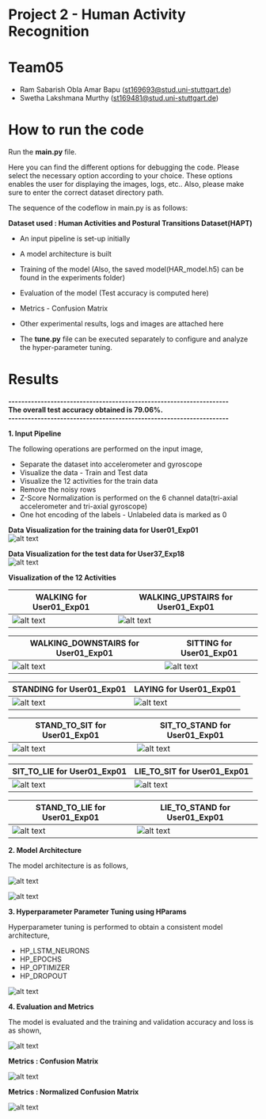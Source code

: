 # Project 2 - Human Activity Recognition

# Team05 
- Ram Sabarish Obla Amar Bapu (st169693@stud.uni-stuttgart.de)  
- Swetha Lakshmana Murthy     (st169481@stud.uni-stuttgart.de)  

# How to run the code
Run the **main.py** file.

Here you can find the different options for debugging the code. Please select the necessary option according to your choice. 
These options enables the user for displaying the images, logs, etc..
Also, please make sure to enter the correct dataset directory path.

The sequence of the codeflow in main.py is as follows:

**Dataset used : Human Activities and Postural Transitions Dataset(HAPT)**
- An input pipeline is set-up initially  
- A model architecture is built
- Training of the model (Also, the saved model(HAR_model.h5) can be found in the experiments folder)  
- Evaluation of the model (Test accuracy is computed here)  
- Metrics - Confusion Matrix
- Other experimental results, logs and images are attached here

- The **tune.py** file can be executed separately to configure and analyze the hyper-parameter tuning.  

# Results

**--------------------------------------------------------------------**  
**The overall test accuracy obtained is 79.06%.**  
**--------------------------------------------------------------------**  


**1.  Input Pipeline**  

The following operations are performed on the input image,

- Separate the dataset into accelerometer and gyroscope  
- Visualize the data - Train and Test data  
- Visualize the 12 activities for the train data  
- Remove the noisy rows  
- Z-Score Normalization is performed on the 6 channel data(tri-axial accelerometer and tri-axial gyroscope)  
- One hot encoding of the labels - Unlabeled data is marked as 0

**Data Visualization for the training data for User01_Exp01**  
![alt text](experiments/images/Train.png)  

**Data Visualization for the test data for User37_Exp18**  
![alt text](experiments/images/Testing.png)

**Visualization of the 12 Activities**  

| **WALKING for User01_Exp01**                    | **WALKING_UPSTAIRS for User01_Exp01**                    |
|---------------------------------------------|---------------------------------------------|
| ![alt text](experiments/images/Walking.png) | ![alt text](experiments/images/Walking_Upstairs.png) |


| **WALKING_DOWNSTAIRS for User01_Exp01**                    | **SITTING for User01_Exp01**                    |
|---------------------------------------------|---------------------------------------------|
| ![alt text](experiments/images/Walking_Downstairs.png) | ![alt text](experiments/images/Sitting.png) |


| **STANDING for User01_Exp01**                    | **LAYING for User01_Exp01**                    |
|---------------------------------------------|---------------------------------------------|
| ![alt text](experiments/images/Standing.png) | ![alt text](experiments/images/LAYING.png) |


| **STAND_TO_SIT for User01_Exp01**                    | **SIT_TO_STAND for User01_Exp01**                    |
|---------------------------------------------|---------------------------------------------|
| ![alt text](experiments/images/Stand_to_Sit.png) | ![alt text](experiments/images/Sit_to_stand.png) |


| **SIT_TO_LIE for User01_Exp01**                    | **LIE_TO_SIT for User01_Exp01**                    |
|---------------------------------------------|---------------------------------------------|
| ![alt text](experiments/images/Sit_to_lie.png) | ![alt text](experiments/images/lie_to_sit.png) |


| **STAND_TO_LIE for User01_Exp01**                    | **LIE_TO_STAND for User01_Exp01**                    |
|---------------------------------------------|---------------------------------------------|
| ![alt text](experiments/images/Stand_to_lie.png) | ![alt text](experiments/images/Lie_to_stand.png) |


**2.  Model Architecture**

The model architecture is as follows,

![alt text](experiments/images/HAR_Model_Architecture.png)

![alt text](experiments/images/HAR_Model_Summary.png)

**3. Hyperparameter Parameter Tuning using HParams**  

Hyperparameter tuning is performed to obtain a consistent model architecture,  

- HP_LSTM_NEURONS
- HP_EPOCHS  
- HP_OPTIMIZER 
- HP_DROPOUT  

![alt text](experiments/images/HP_tuning.png)

**4. Evaluation and Metrics**

The model is evaluated and the training and validation accuracy and loss is as shown,

![alt text](experiments/images/Train_Test_Graph.png)

**Metrics : Confusion Matrix**

![alt text](experiments/images/Confusion_matrix.png)


**Metrics : Normalized Confusion Matrix**

![alt text](experiments/images/normalized_matrix.png)


